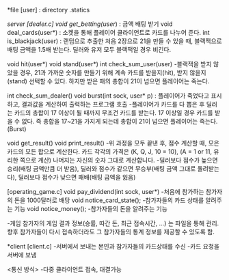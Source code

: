 *file
[user] : directory
<username>.statics

*server
[dealer.c]
void get_betting(user*) : 금액 배팅 받기
void deal_cards(user*) : 소켓을 통해 플레이어 클라이언트로 카드를 나누어 준다.
int is_blackjack(user) : 랜덤으로 추출한 처음 2장으로 21을 만들 수 있을 때, 블랙잭으로 배팅 금액을 1.5배 받는다. 딜러와 유저 모두 블랙잭일 경우 비긴다.

void hit(user*)
void stand(user*)
int check_sum_user(user)
-블랙잭을 받지 않았을 경우, 21과 가까운 숫자를 만들기 위해 계속 카드를 받을지(hit), 받지 않을지(stand) 선택할 수 있다. 하지만 받은 패의 총합이 21이 넘으면 플레이어는 죽는다.

int check_sum_dealer()
void burst(int sock, user* p) : 플레이어가 죽었다고 표시하고, 결과값을 계산하여 출력하는 프로그램 호출
-플레이어가 카드를 다 뽑은 후 딜러는 카드의 총합이 17 이상이 될 때까지 무조건 카드를 받는다. 17 이상일 경우 카드를 받을 수 없다. 즉 총합을 17~21을 가지게 되는데 총합이 21이 넘으면 플레이어는 죽는다.(Burst)

void get_result()
void print_result()
-위 과정을 모두 끝낸 후, 점수 계산할 때, 모은 카드의 모든 합으로 계산한다. 카드 각각의 가격은 (K, Q, J, 10 = 10), (A = 1 or 11, 유리한 쪽으로 계산) 나머지는 자신의 숫자 그대로 계산합니다.
-딜러보다 점수가 높으면 승리(배팅 금액만큼 더 받음), 딜러와 점수가 같으면 무승부(배팅 금액 그대로 돌려받는다), 딜러보다 점수가 낮으면 패배(배팅 금액을 잃음)

[operating_game.c]
void pay_dividend(int sock, user*)
-처음에 참가하는 참가자의 돈을 1000달러로 배당
void notice_card_state();
-참가자들의 카드 상태를 알려주는 기능
void notice_money();
-참가자들의 돈을 알려주는 기능

-게임 참가자의 게임 결과 정보(승률, 따간 돈, 최근 접속시간, ...) 는 파일을 통해 관리. 향후 참가자들이 다시 접속하더라도 그 참가자들의 통계 정보를 제공할 수 있도록 함.

*client
[client.c]
-서버에서 보내는 본인과 참가자들의 카드상태를 수신
-카드 요청을 서버에 보냄

<통신 방식>
-다중 클라이언트 접속, 대결가능
